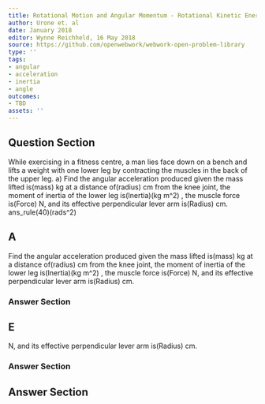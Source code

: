 ```yaml
---
title: Rotational Motion and Angular Momentum - Rotational Kinetic Energy
author: Urone et. al
date: January 2018
editor: Wynne Reichheld, 16 May 2018
source: https://github.com/openwebwork/webwork-open-problem-library
type: ''
tags:
- angular
- acceleration
- inertia
- angle
outcomes:
- TBD
assets: ''
---
```


## Question Section 

While exercising in a fitness centre, a man lies face down on a bench and lifts a weight with one lower leg by contracting the muscles in the back of the upper leg. 
a) Find the angular acceleration produced given the mass lifted is(mass) kg at a distance of(radius) cm from the knee joint, the moment of inertia of the lower leg is(Inertia)(kg m^2) , the muscle force is(Force) N, and its effective perpendicular lever arm is(Radius) cm. 
ans_rule(40)(rads^2)
## A
Find the angular acceleration produced given the mass lifted is(mass) kg at a distance of(radius) cm from the knee joint, the moment of inertia of the lower leg is(Inertia)(kg m^2) , the muscle force is(Force) N, and its effective perpendicular lever arm is(Radius) cm. 
### Answer Section
## E
N, and its effective perpendicular lever arm is(Radius) cm. 
### Answer Section


## Answer Section

